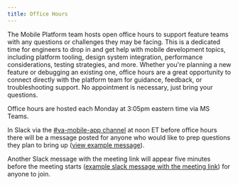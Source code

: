 ```yaml
---
title: Office Hours
---
```


The Mobile Platform team hosts open office hours to support feature teams with any questions or challenges they may be facing. This is a dedicated time for engineers to drop in and get help with mobile development topics, including platform tooling, design system integration, performance considerations, testing strategies, and more. Whether you're planning a new feature or debugging an existing one, office hours are a great opportunity to connect directly with the platform team for guidance, feedback, or troubleshooting support. No appointment is necessary, just bring your questions.

Office hours are hosted each Monday at 3:05pm eastern time via MS Teams.

In Slack via the [#va-mobile-app channel](https://dsva.slack.com/archives/C018V2JCWRJ) at noon ET before office hours there will be a message posted for anyone who would like to prep questions they plan to bring up ([view example message](https://dsva.slack.com/archives/C018V2JCWRJ/p1753718440452429)).

Another Slack message with the meeting link will appear five minutes before the meeting starts ([example slack message with the meeting link](https://dsva.slack.com/archives/C018V2JCWRJ/p1753729206228549)) for anyone to join.
